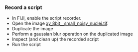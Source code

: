 ### Record a script
- In FIJI, enable the script recorder.
- Open the image [xy_8bit__small_noisy_nuclei.tif](https://github.com/NEUBIAS/training-resources/raw/master/image_data/xy_8bit__small_noisy_nuclei.tif).
- Duplicate the image
- Perform a gaussian blur operation on the duplicated image
- Inspect (and clean up) the recorded script
- Run the script